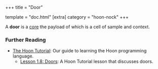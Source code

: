 +++
title = "Door"

template = "doc.html"
[extra]
category = "hoon-nock"
+++

A **door** is a [core](../core) the payload of which is a cell of sample and context.

### Further Reading

- [The Hoon Tutorial](@/docs/tutorials/hoon/_index.md): Our guide to learning the Hoon programming language.
  - [Lesson 1.8: Doors](@/docs/tutorials/hoon/doors.md): A Hoon Tutorial lesson that discusses doors.
